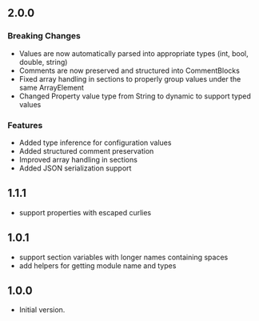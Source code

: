 ## 2.0.0

### Breaking Changes
- Values are now automatically parsed into appropriate types (int, bool, double, string)
- Comments are now preserved and structured into CommentBlocks
- Fixed array handling in sections to properly group values under the same ArrayElement
- Changed Property value type from String to dynamic to support typed values

### Features
- Added type inference for configuration values
- Added structured comment preservation
- Improved array handling in sections
- Added JSON serialization support
## 1.1.1
- support properties with escaped curlies

## 1.0.1

- support section variables with longer names containing spaces
- add helpers for getting module name and types
## 1.0.0

- Initial version.

